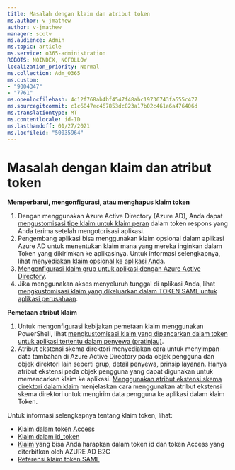 ```yaml
---
title: Masalah dengan klaim dan atribut token
ms.author: v-jmathew
author: v-jmathew
manager: scotv
ms.audience: Admin
ms.topic: article
ms.service: o365-administration
ROBOTS: NOINDEX, NOFOLLOW
localization_priority: Normal
ms.collection: Adm_O365
ms.custom:
- "9004347"
- "7761"
ms.openlocfilehash: 4c12f768ab4bf4547f48abc19736743fa555c477
ms.sourcegitcommit: c1c6047ec467853dc823a17b02c461a6a476406d
ms.translationtype: MT
ms.contentlocale: id-ID
ms.lasthandoff: 01/27/2021
ms.locfileid: "50035964"
---
```

# <a name="issues-with-token-claims-and-attributes"></a>Masalah dengan klaim dan atribut token

**Memperbarui, mengonfigurasi, atau menghapus klaim token**

1. Dengan menggunakan Azure Active Directory (Azure AD), Anda dapat [mengustomisasi tipe klaim untuk klaim peran](https://docs.microsoft.com/azure/active-directory/develop/active-directory-enterprise-app-role-management) dalam token respons yang Anda terima setelah mengotorisasi aplikasi.
2. Pengembang aplikasi bisa menggunakan klaim opsional dalam aplikasi Azure AD untuk menentukan klaim mana yang mereka inginkan dalam Token yang dikirimkan ke aplikasinya. Untuk informasi selengkapnya, lihat [menyediakan klaim opsional ke aplikasi Anda](https://docs.microsoft.com/azure/active-directory/develop/active-directory-optional-claims).
3. [Mengonfigurasi klaim grup untuk aplikasi dengan Azure Active Directory](https://docs.microsoft.com/azure/active-directory/hybrid/how-to-connect-fed-group-claims).
4. Jika menggunakan akses menyeluruh tunggal di aplikasi Anda, lihat [mengkustomisasi klaim yang dikeluarkan dalam TOKEN SAML untuk aplikasi perusahaan](https://docs.microsoft.com/azure/active-directory/develop/active-directory-saml-claims-customization).

**Pemetaan atribut klaim**

1. Untuk mengonfigurasi kebijakan pemetaan klaim menggunakan PowerShell, lihat [mengkustomisasi klaim yang dipancarkan dalam token untuk aplikasi tertentu dalam penyewa (pratinjau)](https://docs.microsoft.com/azure/active-directory/develop/active-directory-claims-mapping).
2. Atribut ekstensi skema direktori menyediakan cara untuk menyimpan data tambahan di Azure Active Directory pada objek pengguna dan objek direktori lain seperti grup, detail penyewa, prinsip layanan. Hanya atribut ekstensi pada objek pengguna yang dapat digunakan untuk memancarkan klaim ke aplikasi. [Menggunakan atribut ekstensi skema direktori dalam klaim](https://docs.microsoft.com/azure/active-directory/develop/active-directory-schema-extensions) menjelaskan cara menggunakan atribut ekstensi skema direktori untuk mengirim data pengguna ke aplikasi dalam klaim Token.

Untuk informasi selengkapnya tentang klaim token, lihat:

- [Klaim dalam token Access](https://docs.microsoft.com/azure/active-directory/develop/access-tokens#claims-in-access-tokens)
- [Klaim dalam id_token](https://docs.microsoft.com/azure/active-directory/develop/id-tokens#claims-in-an-id_token)
- [Klaim](https://docs.microsoft.com/azure/active-directory-b2c/tokens-overview#claims) yang bisa Anda harapkan dalam token id dan token Access yang diterbitkan oleh AZURE AD B2C
- [Referensi klaim token SAML](https://docs.microsoft.com/azure/active-directory/develop/reference-saml-tokens)
